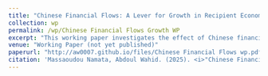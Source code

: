 ```yaml
---
title: "Chinese Financial Flows: A Lever for Growth in Recipient Economies?"
collection: wp
permalink: /wp/Chinese Financial Flows Growth WP
excerpt: "This working paper investigates the effect of Chinese financial flows on economic growth in 147 countries between 2000 and 2021, using panel data methods including IV and dynamic panel models."
venue: "Working Paper (not yet published)"
paperurl: "http://aw0007.github.io/files/Chinese Financial Flows wp.pdf"
citation: 'Massaoudou Namata, Abdoul Wahid. (2025). <i>"Chinese Financial Flows: A Lever for Growth in Recipient Economies?"</i> Working Paper, Université du Québec à Montréal.'
---
```

